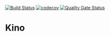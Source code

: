 [![Build Status](https://travis-ci.org/JanMalch/kino.svg?branch=master)](https://travis-ci.org/JanMalch/kino)
[![codecov](https://codecov.io/gh/JanMalch/kino/branch/master/graph/badge.svg)](https://codecov.io/gh/JanMalch/kino)
[![Quality Gate Status](https://sonarcloud.io/api/project_badges/measure?project=JanMalch_kino&metric=alert_status)](https://sonarcloud.io/dashboard?id=JanMalch_kino)

# Kino
